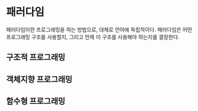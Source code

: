 # 패러다임

패러다임이란 프로그래밍을 하는 방법으로, 대체로 언어에 독립적이다. 패러다임은 어떤 프로그래밍 구조를 사용할지, 그리고 언제 이 구조를 사용해야 하는지를 결정한다.

## 구조적 프로그래밍

## 객체지향 프로그래밍

## 함수형 프로그래밍
